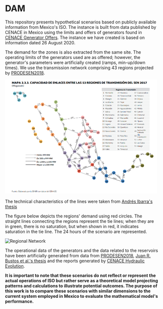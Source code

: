 # DAM

This repository presents hypothetical scenarios based on publicly available information from Mexico's ISO. The instance is built from data published by CENACE in Mexico using the limits and offers of generators found in [CENACE Generator Offers](https://www.cenace.gob.mx/Paginas/SIM/Reportes/OfertasMDA.aspx). The instance we have created is based on information dated 26 August 2020.

The demand for the zones is also extracted from the same site. The operating limits of the generators used are as offered; however, the generator's parameters were artificially created (ramps, min-up/down times). We use the transmission network comprising 43 regions projected by [PRODESEN2018](https://www.cenace.gob.mx/Docs/16_MARCOREGULATORIO/Prodecen//08%202018-2032%20Cap%C3%ADtulos%201%20al%206.pdf). 

<img src="images/red_prodesen.png" alt="Regional Network" width="500">

The technical characteristics of the lines were taken from 
[Andrés Ibarra's thesis](https://repositorio.tec.mx/bitstream/handle/11285/644822/IbarraDiaz_TesisMaestriaPDFA.pdf?sequence=6&isAllowed=y)

The figure below depicts the regions' demand using red circles. The straight lines connecting the regions represent the tie lines; when they are in green, there is no saturation, but when shown in red, it indicates saturation in the tie line. The 24 hours of the scenario are represented.

<img src="images/net.gif" alt="Regional Network" width="600">

The operational data of the generators and the data related to the reservoirs have been artificially generated from data from [PRODESEN2018](https://www.cenace.gob.mx/Docs/16_MARCOREGULATORIO/Prodecen//08%202018-2032%20Cap%C3%ADtulos%201%20al%206.pdf), [Juan R. Bustos et al.'s thesis](https://tesis.ipn.mx/jspui/bitstream/123456789/10554/1/121.pdf) and the 
 reports generated by [CENACE Hydraulic Evolution](https://www.cenace.gob.mx/Paginas/Info/EvolucionHidraulica.aspx).

**It is important to note that these scenarios do not reflect or represent the actual operations of ISO but rather serve as a theoretical model projecting patterns and calculations to illustrate potential outcomes. The purpose of this work is to compare these scenarios with similar dimensions to the current system employed in Mexico to evaluate the mathematical model's performance.**
